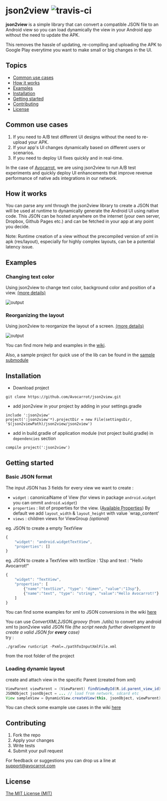 json2view  ![travis-ci](https://magnum.travis-ci.com/Avocarrot/json2view.svg?token=JZNsn6pty78ndT1Z2naj&branch=master)
======

**json2view** is a simple library that can convert a compatible JSON file to an Android view so you can load dynamically the view in your Android app without the need to update the APK.

This removes the hassle of updating, re-compiling and uploading the APK to Google Play everytime you want to make small or big changes in the UI.

## Topics
- [Common use cases](#common-use-cases)
- [How it works](#how-it-works)
- [Examples](#examples)
- [Installation](#installation)
- [Getting started](#getting-started)
- [Contributing](#contributing)
- [License](#license)

## Common use cases

1. If you need to A/B test different UI designs without the need to re-upload your APK.
2. If your app's UI changes dynamically based on different users or scenarios.
3. If you need to deploy UI fixes quickly and in real-time.

In the case of [Avocarrot](http://www.avocarrot.com), we are using json2view to run A/B test experiments and quickly deploy UI enhancements that improve revenue performance of native ads integrations in our network.

## How it works

You can parse any xml through the json2view library to create a JSON that will be used at runtime to dynamically generate the Android UI using native code. This JSON can be hosted anywhere on the internet (your own server, Dropbox, Github Pages etc.) and can be fetched in your app at any point you decide.

Note: Runtime creation of a view without the precompiled version of xml in apk (res/layout), especially for highly complex layouts, can be a potential latency issue.

## Examples

### Changing text color

Using json2view to change text color, background color and position of a view. [(more details)](https://github.com/Avocarrot/json2view/wiki/Changing-Properties)

![output](https://github.com/Avocarrot/json2view/blob/master/example_assets/test00.png)

### Reorganizing the layout

Using json2view to reorganize the layout of a screen. [(more details)](https://github.com/Avocarrot/json2view/wiki/Changing-Layouts)

![output](https://github.com/Avocarrot/json2view/blob/master/example_assets/test01.png)

You can find more help and examples in the [wiki](https://github.com/Avocarrot/json2view/wiki).

Also, a sample project for quick use of the lib can be found in the [sample submodule](https://github.com/Avocarrot/json2view/tree/master/sample)

## Installation
- Download project
```
git clone https://github.com/Avocarrot/json2view.git
```


- add json2view in your project by adding in your settings.gradle
```
include ':json2view'
project(':json2view'*).projectDir = new File(settingsDir, '$(json2viewPath)/json2view/json2view')
```


- add in build.gradle of application module (not project build.gradle) in `dependencies` section

```
compile project(':json2view')
```

## Getting started

### Basic JSON format
The input JSON has 3 fields for every view we want to create :

* `widget` : canonicalName of View (for views in package `android.widget` you can ommit `android.widget`)
* `properties` : list of properties for the view. ([Available Properties](https://github.com/Avocarrot/json2view/wiki/Available-Properties)) By default we add `layout_width` & `layout_height` with value `wrap_content'
* `views` : children views for ViewGroup _(optional)_

eg. JSON to create a empty TextView
```javascript
{
    "widget": "android.widgetTextView",
	"properties": []
}
```

eg. JSON to create a TextView with textSize : 12sp and text : "Hello Avocarrot!"
```javascript
{
    "widget": "TextView",
	"properties": [
	    {"name":"textSize", "type": "dimen", "value":"13sp"},
	    {"name":"text", "type": "string", "value":"Hello Avocarrot!"}
	]
}
```

You can find some examples for xml to JSON conversions in the wiki [here](https://github.com/Avocarrot/json2view/wiki/Xml-2-JSON-Examples)

You can use *ConvertXML2JSON.groovy* (from ./utils) to convert any android xml to json2view valid JSON file
_(the script needs further development to create a valid JSON for <b>every</b> case)_ <br/>
try : <br/>

```
./gradlew runScript -Pxml=./pathToInputXmlFile.xml
```
from the root folder of the project


### Loading dynamic layout
create and attach view in the specific Parent (created from xml) <br/>
```java
ViewParent viewParent = (ViewParent) findViewById(R.id.parent_view_id)
JSONObject jsonObject = ... // load from network, sdcard etc
View sampleView = DynamicView.createView(this, jsonObject, viewParent);
```

You can check some example use cases in the wiki [here](https://github.com/Avocarrot/json2view/wiki/Creating-Dynamic-Layouts)


## Contributing

1. Fork the repo
2. Apply your changes
3. Write tests
4. Submit your pull request

For feedback or suggestions you can drop us a line at support@avocarrot.com

## License
[The MIT License (MIT)](https://github.com/Avocarrot/json2view/blob/master/LICENSE)
